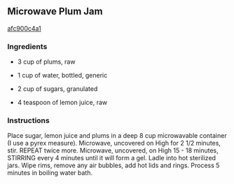 ## Microwave Plum Jam

[afc900c4a1](http://www.food.com/recipe/microwave-plum-jam-228297)

### Ingredients

 - 3 cup of plums, raw

 - 1 cup of water, bottled, generic

 - 2 cup of sugars, granulated

 - 4 teaspoon of lemon juice, raw

### Instructions

Place sugar, lemon juice and plums in a deep 8 cup microwavable container (I use a pyrex measure). Microwave, uncovered on High for 2 1/2 minutes, stir. REPEAT twice more. Microwave, uncovered, on High 15 - 18 minutes, STIRRING every 4 minutes until it will form a gel. Ladle into hot sterilized jars. Wipe rims, remove any air bubbles, add hot lids and rings. Process 5 minutes in boiling water bath.